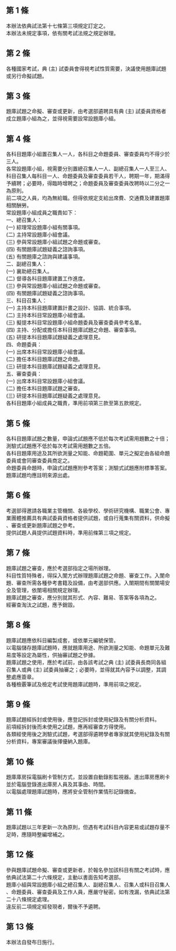第 1 條
-------
本辦法依典試法第十七條第三項規定訂定之。                          
本辦法未規定事項，依有關考試法規之規定辦理。

第 2 條
-------
各種國家考試，典 (主) 試委員會得視考試性質需要，決議使用題庫試題  
或另行命擬試題。

第 3 條
-------
題庫試題之命擬、審查或更新，由考選部遴聘具有典 (主) 試委員資格者  
成立題庫小組為之，並得視需要設常設題庫小組。

第 4 條
-------
各科目題庫小組置召集人一人，各科目之命題委員、審查委員均不得少於  
三人。  
各常設題庫小組，視需要分別置總召集人一人、副總召集人一人至三人、  
科目召集人每科目一人、命題委員及審查委員若干人，聘期一年，期滿得  
予續聘；必要時，得臨時增聘之；命題委員及審查委員改聘時以二分之一  
為原則。  
前二項之人員，均為無給職。但得依規定支給出席費、交通費及建置題庫  
相關酬勞。  
常設題庫小組成員之職責如下：  
一、總召集人：  
 (一) 綜理常設題庫小組有關事項。  
 (二) 主持常設題庫小組會議。  
 (三) 參與常設題庫小組試題之命題或審查。  
 (四) 有關題庫試題疑義之諮詢事項。  
 (五) 有關題庫之諮詢與建議事項。  
二、副總召集人：  
 (一) 襄助總召集人。  
 (二) 督導各科目題庫建置工作進度。  
 (三) 參與常設題庫小組試題之命題或審查。  
 (四) 有關題庫試題疑義之諮詢事項。  
三、科目召集人：  
 (一) 主持本科目題庫建置計畫之設計、協調、統合事項。  
 (二) 主持本科目常設題庫小組會議。  
 (三) 擬提本科目常設題庫小組命題委員及審查委員參考名單。  
 (四) 主持、分配或擔任本科目題庫試題之命題、審查事項。  
 (五) 研提本科目題庫試題疑義之處理意見。  
四、命題委員：  
 (一) 出席本科目常設題庫小組會議。  
 (二) 擔任本科目題庫試題之命題。  
 (三) 研提本科目題庫試題疑義之處理意見。  
五、審查委員：  
 (一) 出席本科目常設題庫小組會議。  
 (二) 擔任本科目題庫試題之審查。  
 (三) 研提本科目題庫試題疑義之處理意見。  
各科目題庫小組成員之職責，準用前項第三款至第五款規定。

第 5 條
-------
各科目題庫試題之數量，申論式試題應不低於每次考試需用題數之十倍；  
測驗式試題應不低於每次考試需用題數之五倍。                        
各科目題庫用途及其所欲測量之知能、命題範圍、單元之擬定由各組命題  
委員或會同審查委員商定之。                                        
命題委員命題時，申論式試題應附參考答案；測驗式試題應附標準答案。  
題庫試題均應註明來源出處。

第 6 條
-------
考選部得邀請各職業主管機關、各級學校、學術研究機構、職業公會、專  
業團體推薦具有典試委員資格者提供試題，或自行蒐集有關資料，供命擬  
、審查或更新題庫試題之參考。                                      
提供試題人員提供試題資料時，準用前條第三項之規定。

第 7 條
-------
題庫試題之審查，應於考選部指定之場所辦理。                        
科目性質特殊者，得採入闈方式辦理題庫試題之命題、審查工作。入闈命  
題、審查所需各種參考書籍及設備，由考選部供應。入闈期間有關闈場安  
全及管理，依闈場相關規定辦理。                                    
題庫試題之審查，應分別就其形式、內容、難易、答案等各項為之。      
經審查淘汰之試題，應予銷毀。

第 8 條
-------
題庫試題應依科目編製成套，或依單元編號保管。                      
以電腦儲存題庫試題時，應就題庫用途、所欲測量之知能、命題單元及難  
易度等設定為屬性，供抽審試題之參據。                              
題庫試題之使用，應於考試前，由各該考試之典 (主) 試委員長商同各組  
召集人或典 (主) 試委員抽審之；必要時，並得就其內容予以調整，其調  
整處應簽章。                                                      
各種檢覈筆試及檢定考試使用題庫試題時，準用前項之規定。

第 9 條
-------
題庫試題經拆封或使用後，應登記拆封或使用紀錄及有關分析資料。      
前項經拆封後而未使用之試題，應再經審查方得使用。                  
各類經使用後之測驗式試題，考選部得遴聘學者專家就其使用紀錄及有關  
分析資料，專案審議後擇優納入題庫。

第 10 條
--------
題庫庫房採電腦刷卡管制方式，並設置自動錄影監視器。進出庫房應刷卡  
並於電腦登錄進出庫房人員及其事由、時間。                          
以電腦處理題庫試題時，應將安全管制作業情形記錄備查。

第 11 條
--------
題庫試題以三年更新一次為原則，但遇有考試科目內容更易或試題存量不  
足時，應隨時整編增補之。

第 12 條
--------
參與題庫試題命擬、審查或更新者，於報名參加該科目有關之考試時，應  
依典試法第二十六條規定，主動以書面告知考選部。  
題庫小組與常設題庫小組之總召集人、副總召集人、召集人或科目召集人  
、命題委員、審查委員及工作人員，應嚴守秘密。如有洩漏，依典試法第  
二十八條規定處理。  
違反前二項規定經發現者，爾後不予遴聘。

第 13 條
--------
本辦法自發布日施行。

